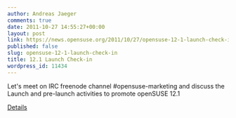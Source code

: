 ```yaml
---
author: Andreas Jaeger
comments: true
date: 2011-10-27 14:55:27+00:00
layout: post
link: https://news.opensuse.org/2011/10/27/opensuse-12-1-launch-check-in/
published: false
slug: opensuse-12-1-launch-check-in
title: 12.1 Launch Check-in
wordpress_id: 11434
---
```


Let's meet on IRC freenode channel #opensuse-marketing and discuss the Launch and pre-launch activities to promote openSUSE 12.1

[Details](//en.opensuse.org/openSUSE:Launch_Checklist)
